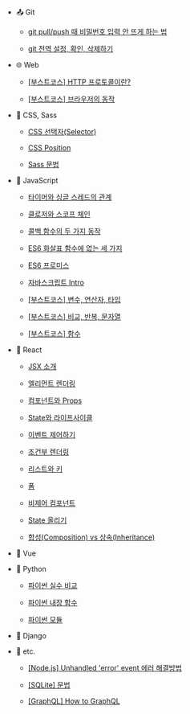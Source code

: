 - :outbox_tray: Git

  - [git pull/push 때 비밀번호 입력 안 뜨게 하는 법](/git/credential-caching.md)

  - [git 전역 설정, 확인, 삭제하기](/git/git-config.md)

- :globe_with_meridians: Web

  - [[부스트코스] HTTP 프로토콜이란?](/web/boost-http-protocol.md)

  - [[부스트코스] 브라우저의 동작](/web/boost-browser.md)

- :nail_care: CSS, Sass

  - [CSS 선택자(Selector)](/css-sass/css-selector.md)

  - [CSS Position](/css-sass/css-position.md)

  - [Sass 문법](/css-sass/sass-syntax.md)

- :lemon: JavaScript

  - [타이머와 싱글 스레드의 관계](/javascript/timer-thread.md)

  - [클로저와 스코프 체인](/javascript/closure-scope-chain.md)

  - [콜백 함수의 두 가지 동작](/javascript/sync-async-callback.md)

  - [ES6 화살표 함수에 없는 세 가지](/javascript/arrow-function.md)

  - [ES6 프로미스](/javascript/promise.md)

  - [자바스크립트 Intro](/javascript/190422.md)

  - [[부스트코스] 변수, 연산자, 타입](/javascript/boost-variable.md)

  - [[부스트코스] 비교, 반복, 문자열](/javascript/boost-control.md)

  - [[부스트코스] 함수](/javascript/boost-function.md)

- :peach: React

  - [JSX 소개](/react/introducing-jsx.md)

  - [엘리먼트 렌더링](/react/rendering-elements.md)

  - [컴포넌트와 Props](/react/components-and-props.md)

  - [State와 라이프사이클](/react/state-and-lifecycle.md)

  - [이벤트 제어하기](/react/handling-events.md)

  - [조건부 렌더링](/react/conditional-rendering.md)

  - [리스트와 키](/react/lists-and-keys.md)

  - [폼](/react/forms.md)

  - [비제어 컴포넌트](/react/uncontrolled-component.md)

  - [State 올리기](/react/lifting-state-up.md)

  - [합성(Composition) vs 상속(Inheritance)](/react/composition-vs-inheritance.md)

- :green_apple: Vue

- :snake: Python

  - [파이썬 실수 비교](/python/comparing-float.md)

  - [파이썬 내장 함수](/python/builtin-functions.md)

  - [파이썬 모듈](/python/modules.md)

- :tangerine: Django

- :thought_balloon: etc.

  - [[Node.js] Unhandled 'error' event 에러 해결방법](/etc/node-listen-error.md)

  - [[SQLite] 문법](/etc/sqlite-syntax.md)

  - [[GraphQL] How to GraphQL](/etc/how-to-graphql.md)
